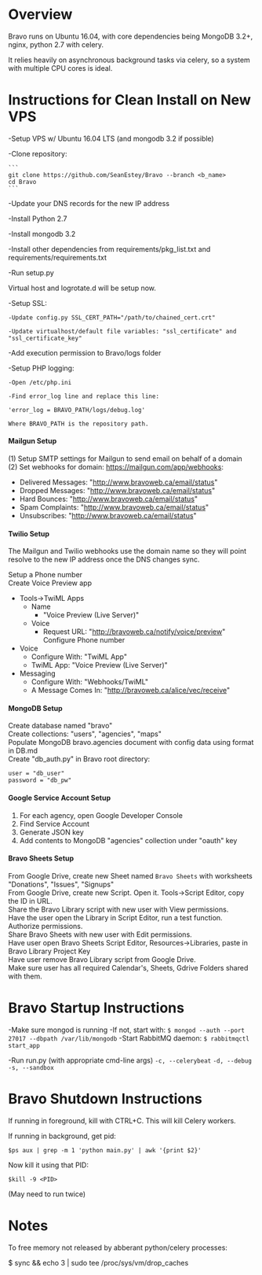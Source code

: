 # Overview

Bravo runs on Ubuntu 16.04, with core dependencies being MongoDB 3.2+, nginx, python 2.7 with celery.

It relies heavily on asynchronous background tasks via celery, so a system with multiple CPU cores is ideal.

# Instructions for Clean Install on New VPS

-Setup VPS w/ Ubuntu 16.04 LTS (and mongodb 3.2 if possible)

-Clone repository:

	```
	git clone https://github.com/SeanEstey/Bravo --branch <b_name>
	cd Bravo
	```

-Update your DNS records for the new IP address

-Install Python 2.7

-Install mongodb 3.2

-Install other dependencies from requirements/pkg_list.txt and requirements/requirements.txt

-Run setup.py

Virtual host and logrotate.d will be setup now.

-Setup SSL:

    -Update config.py SSL_CERT_PATH="/path/to/chained_cert.crt"  

    -Update virtualhost/default file variables: "ssl_certificate" and "ssl_certificate_key"  

-Add execution permission to Bravo/logs folder

-Setup PHP logging:

    -Open /etc/php.ini

    -Find error_log line and replace this line:

    'error_log = BRAVO_PATH/logs/debug.log'

    Where BRAVO_PATH is the repository path.

#### Mailgun Setup

(1) Setup SMTP settings for Mailgun to send email on behalf of a domain  
(2) Set webhooks for domain: https://mailgun.com/app/webhooks:  
  * Delivered Messages: "http://www.bravoweb.ca/email/status"  
  * Dropped Messages: "http://www.bravoweb.ca/email/status"  
  * Hard Bounces: "http://www.bravoweb.ca/email/status"  
  * Spam Complaints: "http://www.bravoweb.ca/email/status"  
  * Unsubscribes: "http://www.bravoweb.ca/email/status"  

#### Twilio Setup

The Mailgun and Twilio webhooks use the domain name so they will point resolve to the new IP address once the DNS changes sync.

Setup a Phone number  
Create Voice Preview app  
  * Tools->TwiML Apps  
    * Name  
      * "Voice Preview (Live Server)"  
    * Voice  
      * Request URL: "http://bravoweb.ca/notify/voice/preview"  
Configure Phone number   
  * Voice  
    * Configure With: "TwiML App"  
    * TwiML App: "Voice Preview (Live Server)"  
  * Messaging  
    * Configure With: "Webhooks/TwiML"  
    * A Message Comes In: "http://bravoweb.ca/alice/vec/receive"  

#### MongoDB Setup

Create database named "bravo"  
Create collections: "users", "agencies", "maps"  
Populate MongoDB bravo.agencies document with config data using format in DB.md  
Create "db_auth.py" in Bravo root directory:  

```
user = "db_user"
password = "db_pw"
```

#### Google Service Account Setup

1. For each agency, open Google Developer Console  
2. Find Service Account  
3. Generate JSON key  
4. Add contents to MongoDB "agencies" collection under "oauth" key  

#### Bravo Sheets Setup

From Google Drive, create new Sheet named `Bravo Sheets` with worksheets "Donations", "Issues", "Signups"  
From Google Drive, create new Script. Open it. Tools->Script Editor, copy the ID in URL.  
Share the Bravo Library script with new user with View permissions.  
Have the user open the Library in Script Editor, run a test function.  
Authorize permissions.  
Share Bravo Sheets with new user with Edit permissions.  
Have user open Bravo Sheets Script Editor, Resources->Libraries, paste in Bravo Library Project Key  
Have user remove Bravo Library script from Google Drive.  
Make sure user has all required Calendar's, Sheets, Gdrive Folders shared with them.  

# Bravo Startup Instructions

-Make sure mongod is running
-If not, start with:
	`$ mongod --auth --port 27017 --dbpath /var/lib/mongodb`
-Start RabbitMQ daemon:
	`$ rabbitmqctl start_app`

-Run run.py (with appropriate cmd-line args)
	`-c, --celerybeat`
	`-d, --debug`
	`-s, --sandbox`


# Bravo Shutdown Instructions

If running in foreground, kill with CTRL+C. This will kill Celery workers.

If running in background, get pid:

`$ps aux | grep -m 1 'python main.py' | awk '{print $2}'`

Now kill it using that PID:

`$kill -9 <PID>`

(May need to run twice)

# Notes

To free memory not released by abberant python/celery processes:

$ sync && echo 3 | sudo tee /proc/sys/vm/drop_caches
